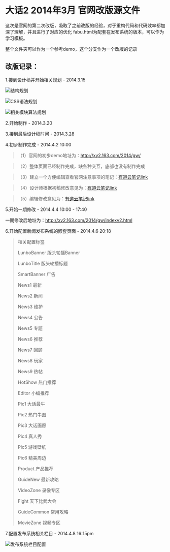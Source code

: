 大话2 2014年3月 官网改版源文件
=====

这次是官网的第二次改版，吸取了之前改版的经验，对于重构代码和代码效率都加深了理解，并且进行了对应的优化
fabu.html为配套在发布系统的版本，可以作为学习模板。

整个文件夹可以作为一个参考demo，这个分支作为一个改版的记录

改版记录：
---------
1.接到设计稿并开始相关规划 - 2014.3.15

![结构规划](http://117.18.10.164/2.jpg "初期结构规划")

![CSS语法规划](http://117.18.10.164/1.jpg "CSS语法规划")

![相关模块算法规划](http://117.18.10.164/3.jpg "相关模块算法规划")

2.开始制作 - 2014.3.20

3.接到最后设计稿时间 - 2014.3.28

4.初步制作完成 - 2014.4.2  10:00
>（1）官网的初步demo地址为：<a href="http://xy2.163.com/2014/gw/" target="_blank">http://xy2.163.com/2014/gw/</a>

>（2）整体页面已经制作完成，缺各种交互，底部也没有制作完成

>（3）建立一个方便编辑查看官网注意事项的笔记：<a href="http://note.youdao.com/share/?id=9cb34a908135877f5435d25d60db0d28&type=note" target="_blank">有道云笔记link</a>

>（4）设计师根据初稿修改意见为：<a href="http://note.youdao.com/share/?id=0f64c12116b1fab9eb8fae6a1c370477&type=note" target="_blank">有道云笔记link</a>

>（5）编辑修改意见为：<a href="http://note.youdao.com/share/?id=490c7cc2c38c39120965692b869cc0d7&type=note " target="_blank">有道云笔记link</a>

5.开始一期修改 - 2014.4.4 10:00 - 17:40

一期修改后地址为：<a href="http://xy2.163.com/2014/gw/indexv2.html" target="_blank">http://xy2.163.com/2014/gw/indexv2.html</a>

6.开始配置新闻发布系统的嵌套页面 - 2014.4.6 20:18
  
<blockquote>相关配置标签  

 LunboBanner 版头轮播Banner

 LunboTitle 版头轮播标题

 SmartBanner 广告

 News1 最新

 News2 新闻

 News3 维护

 News4 公告

 News5 专题

 News6 推荐

 News7 回顾

 News8 玩家

 News9 热帖

 HotShow 热门推荐

 Editor 小编推荐

 Pic1 大话最牛

 Pic2 热门牛图

 Pic3 大话画廊

 Pic4 真人秀

 Pic5 游戏壁纸

 Pic6 精美周边

 Product 产品推荐

 GuideNew 最新攻略

 VideoZone 录像专区

 Fight 天下比武大会

 GuideCommon 常用攻略

 MovieZone 视频专区

 </blockquote>

7.配置发布系统相关栏目 - 2014.4.8  16:15pm

![发布系统栏目配置](http://117.18.10.164/fabu.jpg "发布系统栏目配置")   
